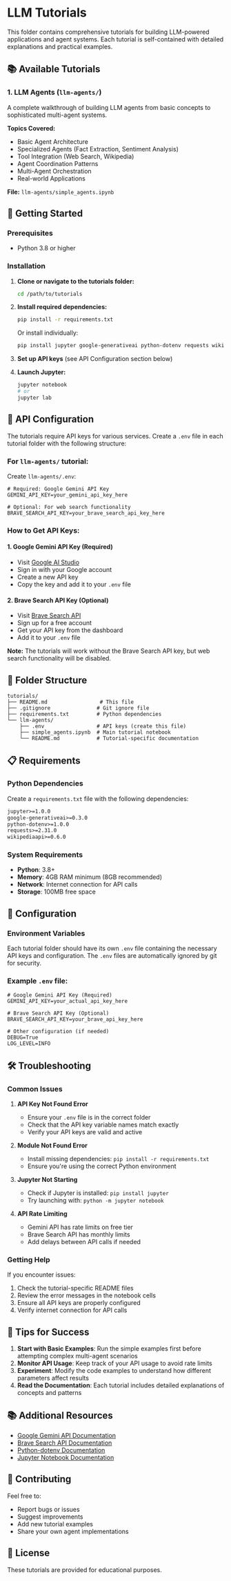 # LLM Tutorials

This folder contains comprehensive tutorials for building LLM-powered applications and agent systems. Each tutorial is self-contained with detailed explanations and practical examples.

## 📚 Available Tutorials

### 1. LLM Agents (`llm-agents/`)
A complete walkthrough of building LLM agents from basic concepts to sophisticated multi-agent systems.

**Topics Covered:**
- Basic Agent Architecture
- Specialized Agents (Fact Extraction, Sentiment Analysis)
- Tool Integration (Web Search, Wikipedia)
- Agent Coordination Patterns
- Multi-Agent Orchestration
- Real-world Applications

**File:** `llm-agents/simple_agents.ipynb`

## 🚀 Getting Started

### Prerequisites

- Python 3.8 or higher

### Installation

1. **Clone or navigate to the tutorials folder:**
   ```bash
   cd /path/to/tutorials
   ```

2. **Install required dependencies:**
   ```bash
   pip install -r requirements.txt
   ```

   Or install individually:
   ```bash
   pip install jupyter google-generativeai python-dotenv requests wikipediaapi
   ```

3. **Set up API keys** (see API Configuration section below)

4. **Launch Jupyter:**
   ```bash
   jupyter notebook
   # or
   jupyter lab
   ```

## 🔑 API Configuration

The tutorials require API keys for various services. Create a `.env` file in each tutorial folder with the following structure:

### For `llm-agents/` tutorial:

Create `llm-agents/.env`:
```env
# Required: Google Gemini API Key
GEMINI_API_KEY=your_gemini_api_key_here

# Optional: For web search functionality
BRAVE_SEARCH_API_KEY=your_brave_search_api_key_here
```

### How to Get API Keys:

#### 1. Google Gemini API Key (Required)
- Visit [Google AI Studio](https://makersuite.google.com/app/apikey)
- Sign in with your Google account
- Create a new API key
- Copy the key and add it to your `.env` file

#### 2. Brave Search API Key (Optional)
- Visit [Brave Search API](https://brave.com/search/api/)
- Sign up for a free account
- Get your API key from the dashboard
- Add it to your `.env` file

**Note:** The tutorials will work without the Brave Search API key, but web search functionality will be disabled.

## 📁 Folder Structure

```
tutorials/
├── README.md                 # This file
├── .gitignore               # Git ignore file
├── requirements.txt         # Python dependencies
└── llm-agents/
    ├── .env                 # API keys (create this file)
    ├── simple_agents.ipynb  # Main tutorial notebook
    └── README.md            # Tutorial-specific documentation
```

## 📋 Requirements

### Python Dependencies

Create a `requirements.txt` file with the following dependencies:

```txt
jupyter>=1.0.0
google-generativeai>=0.3.0
python-dotenv>=1.0.0
requests>=2.31.0
wikipediaapi>=0.6.0
```

### System Requirements

- **Python**: 3.8+
- **Memory**: 4GB RAM minimum (8GB recommended)
- **Network**: Internet connection for API calls
- **Storage**: 100MB free space

## 🔧 Configuration

### Environment Variables

Each tutorial folder should have its own `.env` file containing the necessary API keys and configuration. The `.env` files are automatically ignored by git for security.

### Example `.env` file:
```env
# Google Gemini API Key (Required)
GEMINI_API_KEY=your_actual_api_key_here

# Brave Search API Key (Optional)
BRAVE_SEARCH_API_KEY=your_brave_api_key_here

# Other configuration (if needed)
DEBUG=True
LOG_LEVEL=INFO
```

## 🛠️ Troubleshooting

### Common Issues

1. **API Key Not Found Error**
   - Ensure your `.env` file is in the correct folder
   - Check that the API key variable names match exactly
   - Verify your API keys are valid and active

2. **Module Not Found Error**
   - Install missing dependencies: `pip install -r requirements.txt`
   - Ensure you're using the correct Python environment

3. **Jupyter Not Starting**
   - Check if Jupyter is installed: `pip install jupyter`
   - Try launching with: `python -m jupyter notebook`

4. **API Rate Limiting**
   - Gemini API has rate limits on free tier
   - Brave Search API has monthly limits
   - Add delays between API calls if needed

### Getting Help

If you encounter issues:

1. Check the tutorial-specific README files
2. Review the error messages in the notebook cells
3. Ensure all API keys are properly configured
4. Verify internet connection for API calls

## 🌟 Tips for Success

1. **Start with Basic Examples**: Run the simple examples first before attempting complex multi-agent scenarios
2. **Monitor API Usage**: Keep track of your API usage to avoid rate limits
3. **Experiment**: Modify the code examples to understand how different parameters affect results
4. **Read the Documentation**: Each tutorial includes detailed explanations of concepts and patterns

## 📚 Additional Resources

- [Google Gemini API Documentation](https://ai.google.dev/docs)
- [Brave Search API Documentation](https://brave.com/search/api/)
- [Python-dotenv Documentation](https://python-dotenv.readthedocs.io/)
- [Jupyter Notebook Documentation](https://jupyter-notebook.readthedocs.io/)

## 🤝 Contributing

Feel free to:
- Report bugs or issues
- Suggest improvements
- Add new tutorial examples
- Share your own agent implementations

## 📄 License

These tutorials are provided for educational purposes.


